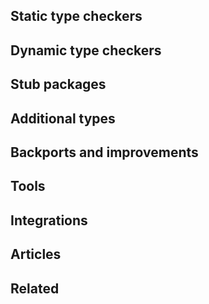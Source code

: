 ## Static type checkers


## Dynamic type checkers


## Stub packages


## Additional types


## Backports and improvements


## Tools


## Integrations


## Articles


## Related

